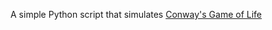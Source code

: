 A simple Python script that simulates [Conway's Game of Life](https://en.wikipedia.org/wiki/Conway%27s_Game_of_Life)
